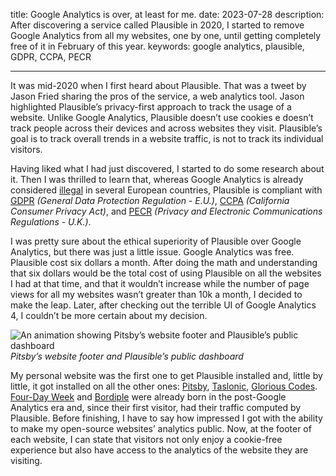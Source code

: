 title: Google Analytics is over, at least for me.
date: 2023-07-28
description: After discovering a service called Plausible in 2020, I started to remove Google Analytics from all my websites, one by one, until getting completely free of it in February of this year.
keywords: google analytics, plausible, GDPR, CCPA, PECR

---

It was mid-2020 when I first heard about Plausible. That was a tweet by Jason Fried sharing the pros of the service, a web analytics tool. Jason highlighted Plausible’s privacy-first approach to track the usage of a website. Unlike Google Analytics, Plausible doesn’t use cookies e doesn’t track people across their devices and across websites they visit. Plausible’s goal is to track overall trends in a website traffic, is not to track its individual visitors.

Having liked what I had just discovered, I started to do some research about it. Then I was thrilled to learn that, whereas Google Analytics is already considered [illegal](https://plausible.io/blog/google-analytics-illegal) in several European countries, Plausible is compliant with [GDPR](https://gdpr-info.eu/) *(General Data Protection Regulation - E.U.)*, [CCPA](https://oag.ca.gov/privacy/ccpa) *(California Consumer Privacy Act)*, and [PECR](https://ico.org.uk/for-organisations/direct-marketing-and-privacy-and-electronic-communications/guide-to-pecr/what-are-pecr/) *(Privacy and Electronic Communications Regulations - U.K.)*.

I was pretty sure about the ethical superiority of Plausible over Google Analytics, but there was just a little issue. Google Analytics was free. Plausible cost six dollars a month. After doing the math and understanding that six dollars would be the total cost of using Plausible on all the websites I had at that time, and that it wouldn’t increase while the number of page views for all my websites wasn’t greater than 10k a month, I decided to make the leap. Later, after checking out the terrible UI of Google Analytics 4, I couldn’t be more certain about my decision.

![An animation showing Pitsby’s website footer and Plausible’s public dashboard](../../images/plausible-public-analytics.gif)  
_Pitsby’s website footer and Plausible’s public dashboard_

My personal website was the first one to get Plausible installed and, little by little, it got installed on all the other ones: [Pitsby](https://pitsby.com), [Taslonic](https://taslonic.com), [Glorious Codes](https://glorious.codes). [Four-Day Week](https://4dayweek.rafaelcamargo.com) and [Bordiple](https://bordiple.rafaelcamargo.com) were already born in the post-Google Analytics era and, since their first visitor, had their traffic computed by Plausible. Before finishing, I have to say how impressed I got with the ability to make my open-source websites’ analytics public. Now, at the footer of each website, I can state that visitors not only enjoy a cookie-free experience but also have access to the analytics of the website they are visiting.
